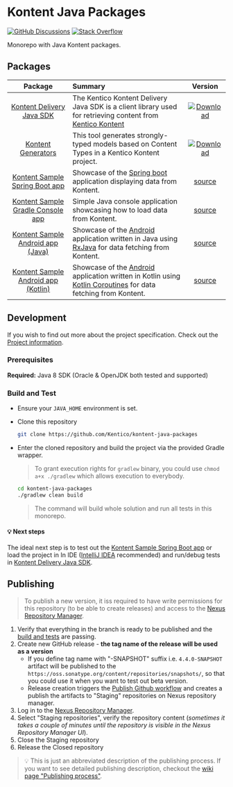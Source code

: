 # Kontent Java Packages

[![GitHub Discussions](https://img.shields.io/badge/GitHub-Discussions-FE7A16.svg?style=popout&logo=github)](https://github.com/Kentico/Home/discussions)
[![Stack Overflow](https://img.shields.io/badge/Stack%20Overflow-ASK%20NOW-FE7A16.svg?logo=stackoverflow&logoColor=white)](https://stackoverflow.com/tags/kentico-kontent)

Monorepo with Java Kontent packages.

## Packages

|                                 Package                                  | Summary                                                                                                                                                                                                     |                                                                                                           Version                                                                                                           |
| :----------------------------------------------------------------------: | :---------------------------------------------------------------------------------------------------------------------------------------------------------------------------------------------------------- | :-------------------------------------------------------------------------------------------------------------------------------------------------------------------------------------------------------------------------: |
|          [Kontent Delivery Java SDK](/kontent-delivery#readme)           | The Kentico Kontent Delivery Java SDK is a client library used for retrieving content from [Kentico Kontent](https://kontent.ai)                                                                            |            [![Download](https://api.bintray.com/packages/kentico/kontent-java-packages/kontent-delivery/images/download.svg)](https://bintray.com/kentico/kontent-java-packages/kontent-delivery/_latestVersion)            |
|        [Kontent Generators](/kontent-delivery-generators#readme)         | This tool generates strongly-typed models based on Content Types in a Kentico Kontent project.                                                                                                              | [![Download](https://api.bintray.com/packages/kentico/kontent-java-packages/kontent-delivery-generators/images/download.svg)](https://bintray.com/kentico/kontent-java-packages/kontent-delivery-generators/_latestVersion) |
|     [Kontent Sample Spring Boot app](/sample-app-spring-boot#readme)     | Showcase of the [Spring boot](https://spring.io/projects/spring-boot) application displaying data from Kontent.                                                                                             |                                                                                         [source](/sample-app-spring-boot/README.md)                                                                                         |
|   [Kontent Sample Gradle Console app](/test-gradle-console-app#readme)   | Simple Java console application showcasing how to load data from Kontent.                                                                                                                                   |                                                                                        [source](/test-gradle-console-app/README.md)                                                                                         |
|     [Kontent Sample Android app (Java)](/sample-app-android#readme)      | Showcase of the [Android](https://www.android.com/) application written in Java using [RxJava](https://github.com/ReactiveX/RxJava) for data fetching from Kontent.                                         |                                                                                           [source](/sample-app-android/README.md)                                                                                           |
| [Kontent Sample Android app (Kotlin)](/sample-app-android-kotlin#readme) | Showcase of the [Android](https://www.android.com/) application written in Kotlin using [Kotlin Coroutines](https://kotlinlang.org/docs/reference/coroutines-overview.html) for data fetching from Kontent. |                                                                                       [source](/sample-app-android-kotlin/README.md)                                                                                        |

## Development

If you wish to find out more about the project specification. Check out the [Project information](/PROJECT.md).

### Prerequisites

**Required:**
Java 8 SDK (Oracle & OpenJDK both tested and supported)

### Build and Test

- Ensure your `JAVA_HOME` environment is set.
- Clone this repository

  ```sh
  git clone https://github.com/Kentico/kontent-java-packages
  ```

- Enter the cloned repository and build the project via the provided Gradle wrapper.

  > To grant execution rights for `gradlew` binary, you could use `chmod a+x ./gradlew` which allows execution to everybody.

  ```sh
  cd kontent-java-packages
  ./gradlew clean build
  ```

  > The command will build whole solution and run all tests in this monorepo.

#### :bulb: Next steps

The ideal next step is to test out the [Kontent Sample Spring Boot app](/sample-app-spring-boot#readme) or load the project in In IDE ([IntelliJ IDEA](https://www.jetbrains.com/idea/) recommended) and run/debug tests in [Kontent Delivery Java SDK](/kontent-delivery#readme).

## Publishing

> To publish a new version, it iss required to have write permissions for this repository (to be able to create releases) and access to the [Nexus Repository Manager](https://oss.sonatype.org/).

1. Verify that everything in the branch is ready to be published and the [build and tests](https://github.com/Kentico/kontent-java-packages/actions/workflows/gradle.yml) are passing.
1. Create new GitHub release - **the tag name of the release will be used as a version**
    * If you define tag name with "-SNAPSHOT" suffix i.e. `4.4.0-SNAPSHOT` artifact will be published to the `https://oss.sonatype.org/content/repositories/snapshots/`, so that you could use it when you want to test out beta version.
    * Release creation triggers the [Publish Github workflow](https://github.com/Kentico/kontent-java-packages/actions/workflows/publish.yml) and creates a publish the artifacts to "Staging" repositories on Nexus repository manager.
1. Log in to the [Nexus Repository Manager](https://oss.sonatype.org/).
1. Select "Staging repositories", verify the repository content (*sometimes it takes a couple of minutes until the repository is visible in the Nexus Repository Manager UI*).
1. Close the Staging repository
1. Release the Closed repository

> 💡 This is just an abbreviated description of the publishing process. If you want to see detailed publishing description, checkout the [wiki page "Publishing process"](https://github.com/Kentico/kontent-java-packages/wiki/Release-process).


